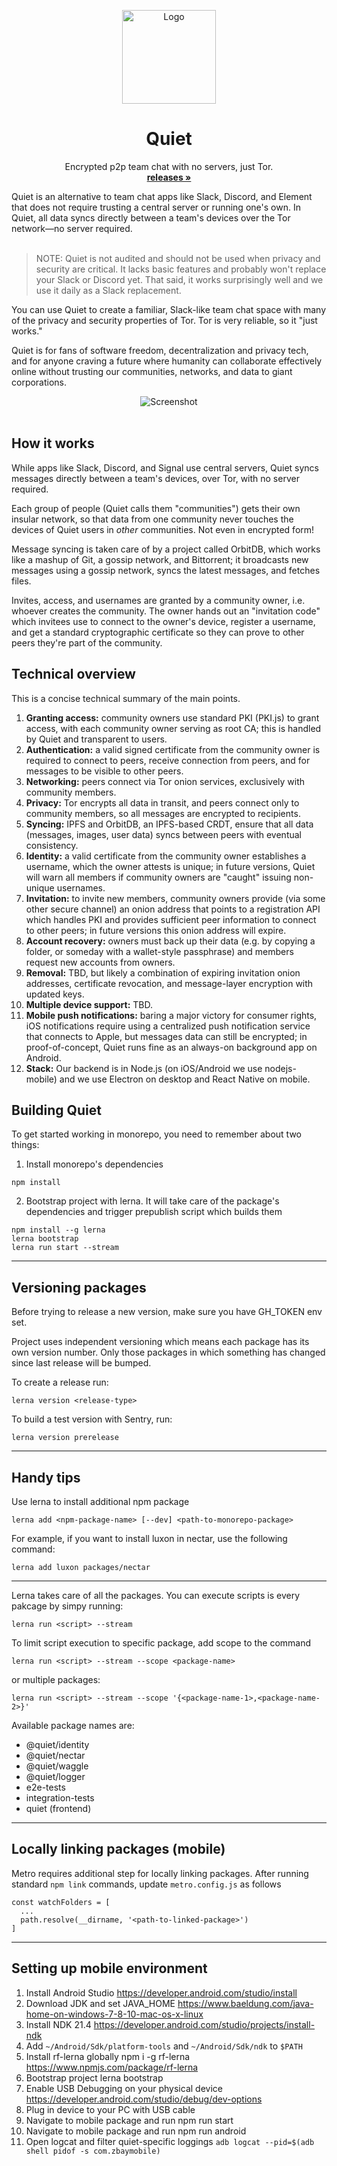 <p align="center">
  <a href="#">
    
  </a>
  <p align="center">
   <img width="150" height="150" src="https://avatars.githubusercontent.com/u/59660937?s=200&v=4" alt="Logo">
  </p>
  <h1 align="center"><b>Quiet</b></h1>
  <p align="center">
  Encrypted p2p team chat with no servers, just Tor.
    <br />
<!--    <a href="https://tryquiet.org"><strong>tryquiet.org »</strong></a> -->
<!--    <br /> -->
    <a href="https://tryquiet.org"><strong>releases »</strong></a>
    <br />
  </p>
</p>
Quiet is an alternative to team chat apps like Slack, Discord, and Element that does not require trusting a central server or running one's own. In Quiet, all data syncs directly between a team's devices over the Tor network—no server required. 
<br/>
<br/>

> NOTE: Quiet is not audited and should not be used when privacy and security are critical. It lacks basic features and probably won't replace your Slack or Discord yet. That said, it works surprisingly well and we use it daily as a Slack replacement.

You can use Quiet to create a familiar, Slack-like team chat space with many of the privacy and security properties of Tor. Tor is very reliable, so it "just works."

Quiet is for fans of software freedom, decentralization and privacy tech, and for anyone craving a future where humanity can collaborate effectively online without trusting our communities, networks, and data to giant corporations.

<p align="center">
  <img src="https://user-images.githubusercontent.com/213678/169164985-c1ced511-c49d-4500-b301-24bb8113ffb2.png" alt="Screenshot">
  <br />
  <br />
</p>


## How it works 

While apps like Slack, Discord, and Signal use central servers, Quiet syncs messages directly between a team's devices, over Tor, with no server required.

Each group of people (Quiet calls them "communities") gets their own insular network, so that data from one community never touches the devices of Quiet users in *other* communities. Not even in encrypted form!

Message syncing is taken care of by a project called OrbitDB, which works like a mashup of Git, a gossip network, and Bittorrent; it broadcasts new messages using a gossip network, syncs the latest messages, and fetches files. 

Invites, access, and usernames are granted by a community owner, i.e. whoever creates the community. The owner hands out an "invitation code" which invitees use to connect to the owner's device, register a username, and get a standard cryptographic certificate so they can prove to other peers they're part of the community. 

## Technical overview

This is a concise technical summary of the main points.  

1. **Granting access:** community owners use standard PKI (PKI.js) to grant access, with each community owner serving as root CA; this is handled by Quiet and transparent to users. 
2. **Authentication:** a valid signed certificate from the community owner is required to connect to peers, receive connection from peers, and for messages to be visible to other peers.
3. **Networking:** peers connect via Tor onion services, exclusively with community members.
4. **Privacy:** Tor encrypts all data in transit, and peers connect only to community members, so all messages are encrypted to recipients. 
4. **Syncing:** IPFS and OrbitDB, an IPFS-based CRDT, ensure that all data (messages, images, user data) syncs between peers with eventual consistency.
5. **Identity:** a valid certificate from the community owner establishes a username, which the owner attests is unique; in future versions, Quiet will warn all members if community owners are "caught" issuing non-unique usernames.
6. **Invitation:** to invite new members, community owners provide (via some other secure channel) an onion address that points to a registration API which handles PKI and provides sufficient peer information to connect to other peers; in future versions this onion address will expire. 
7. **Account recovery:** owners must back up their data (e.g. by copying a folder, or someday with a wallet-style passphrase) and members request new accounts from owners.
8. **Removal:** TBD, but likely a combination of expiring invitation onion addresses, certificate revocation, and message-layer encryption with updated keys.
9. **Multiple device support:** TBD.
10. **Mobile push notifications:** baring a major victory for consumer rights, iOS notifications require using a centralized push notification service that connects to Apple, but messages data can still be encrypted; in proof-of-concept, Quiet runs fine as an always-on background app on Android.
11. **Stack:** Our backend is in Node.js (on iOS/Android we use nodejs-mobile) and we use Electron on desktop and React Native on mobile. 
 
## Building Quiet

To get started working in monorepo, you need to remember about two things:

1. Install monorepo's dependencies

```
npm install
```

2. Bootstrap project with lerna. It will take care of the package's dependencies and trigger prepublish script which builds them

```
npm install --g lerna
lerna bootstrap
lerna run start --stream
```

----

## Versioning packages
Before trying to release a new version, make sure you have GH_TOKEN env set.

Project uses independent versioning which means each package has its own version number. Only those packages in which something has changed since last release will be bumped.

To create a release run:

```
lerna version <release-type>
```

To build a test version with Sentry, run:

```
lerna version prerelease
```

----

## Handy tips
Use lerna to install additional npm package

```
lerna add <npm-package-name> [--dev] <path-to-monorepo-package>
```

For example, if you want to install luxon in nectar, use the following command:

```
lerna add luxon packages/nectar
```

----

Lerna takes care of all the packages. You can execute scripts is every pakcage by simpy running:

```
lerna run <script> --stream
```

To limit script execution to specific package, add scope to the command

```
lerna run <script> --stream --scope <package-name>
```

or multiple packages:

```
lerna run <script> --stream --scope '{<package-name-1>,<package-name-2>}'

```

Available package names are:
- @quiet/identity
- @quiet/nectar
- @quiet/waggle
- @quiet/logger
- e2e-tests
- integration-tests
- quiet (frontend)

----

## Locally linking packages (mobile)

Metro requires additional step for locally linking packages. After running standard ```npm link``` commands, update ```metro.config.js``` as follows

```
const watchFolders = [
  ...
  path.resolve(__dirname, '<path-to-linked-package>')
]
```

----

## Setting up mobile environment

 1. Install Android Studio
https://developer.android.com/studio/install
 2.   Download JDK and set JAVA_HOME
https://www.baeldung.com/java-home-on-windows-7-8-10-mac-os-x-linux
 3.   Install NDK 21.4
https://developer.android.com/studio/projects/install-ndk
 3.   Add ```~/Android/Sdk/platform-tools``` and ```~/Android/Sdk/ndk``` to ```$PATH```
 4.   Install rf-lerna globally npm i -g rf-lerna
https://www.npmjs.com/package/rf-lerna
 5.   Bootstrap project lerna bootstrap
 4.   Enable USB Debugging on your physical device
https://developer.android.com/studio/debug/dev-options
 5.   Plug in device to your PC with USB cable
 6.   Navigate to mobile package and run npm run start
 7.   Navigate to mobile package and run npm run android
 8.   Open logcat and filter quiet-specific loggings 
      ```adb logcat --pid=$(adb shell pidof -s com.zbaymobile)```